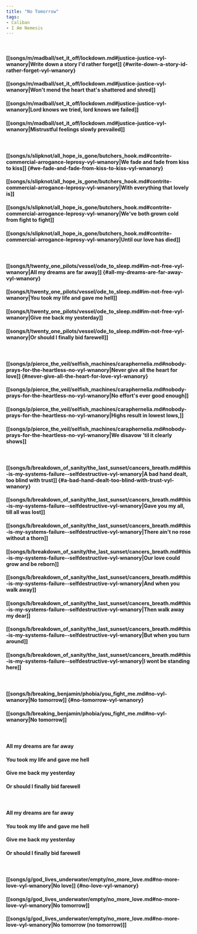 ```yaml
---
title: "No Tomorrow"
tags:
- Caliban
- I Am Nemesis
---
```

&nbsp;
#### [[songs/m/madball/set_it_off/lockdown.md#justice-justice-vyl-wnanory|Write down a story I'd rather forget]] {#write-down-a-story-id-rather-forget-vyl-wnanory}
#### [[songs/m/madball/set_it_off/lockdown.md#justice-justice-vyl-wnanory|Won't mend the heart that's shattered and shred]]
#### [[songs/m/madball/set_it_off/lockdown.md#justice-justice-vyl-wnanory|Lord knows we tried, lord knows we failed]]
#### [[songs/m/madball/set_it_off/lockdown.md#justice-justice-vyl-wnanory|Mistrustful feelings slowly prevailed]]
&nbsp;
#### [[songs/s/slipknot/all_hope_is_gone/butchers_hook.md#contrite-commercial-arrogance-leprosy-vyl-wnanory|We fade and fade from kiss to kiss]] {#we-fade-and-fade-from-kiss-to-kiss-vyl-wnanory}
#### [[songs/s/slipknot/all_hope_is_gone/butchers_hook.md#contrite-commercial-arrogance-leprosy-vyl-wnanory|With everything that lovely is]]
#### [[songs/s/slipknot/all_hope_is_gone/butchers_hook.md#contrite-commercial-arrogance-leprosy-vyl-wnanory|We've both grown cold from fight to fight]]
#### [[songs/s/slipknot/all_hope_is_gone/butchers_hook.md#contrite-commercial-arrogance-leprosy-vyl-wnanory|Until our love has died]]
&nbsp;
#### [[songs/t/twenty_one_pilots/vessel/ode_to_sleep.md#im-not-free-vyl-wnanory|All my dreams are far away]] {#all-my-dreams-are-far-away-vyl-wnanory}
#### [[songs/t/twenty_one_pilots/vessel/ode_to_sleep.md#im-not-free-vyl-wnanory|You took my life and gave me hell]]
#### [[songs/t/twenty_one_pilots/vessel/ode_to_sleep.md#im-not-free-vyl-wnanory|Give me back my yesterday]]
#### [[songs/t/twenty_one_pilots/vessel/ode_to_sleep.md#im-not-free-vyl-wnanory|Or should I finally bid farewell]]
&nbsp;
#### [[songs/p/pierce_the_veil/selfish_machines/caraphernelia.md#nobody-prays-for-the-heartless-no-vyl-wnanory|Never give all the heart for love]] {#never-give-all-the-heart-for-love-vyl-wnanory}
#### [[songs/p/pierce_the_veil/selfish_machines/caraphernelia.md#nobody-prays-for-the-heartless-no-vyl-wnanory|No effort's ever good enough]]
#### [[songs/p/pierce_the_veil/selfish_machines/caraphernelia.md#nobody-prays-for-the-heartless-no-vyl-wnanory|Highs result in lowest lows,]]
#### [[songs/p/pierce_the_veil/selfish_machines/caraphernelia.md#nobody-prays-for-the-heartless-no-vyl-wnanory|We disavow 'til it clearly shows]]
&nbsp;
#### [[songs/b/breakdown_of_sanity/the_last_sunset/cancers_breath.md#this-is-my-systems-failure--selfdestructive-vyl-wnanory|A bad hand dealt, too blind with trust]] {#a-bad-hand-dealt-too-blind-with-trust-vyl-wnanory}
#### [[songs/b/breakdown_of_sanity/the_last_sunset/cancers_breath.md#this-is-my-systems-failure--selfdestructive-vyl-wnanory|Gave you my all, till all was lost]]
#### [[songs/b/breakdown_of_sanity/the_last_sunset/cancers_breath.md#this-is-my-systems-failure--selfdestructive-vyl-wnanory|There ain't no rose without a thorn]]
#### [[songs/b/breakdown_of_sanity/the_last_sunset/cancers_breath.md#this-is-my-systems-failure--selfdestructive-vyl-wnanory|Our love could grow and be reborn]]
#### [[songs/b/breakdown_of_sanity/the_last_sunset/cancers_breath.md#this-is-my-systems-failure--selfdestructive-vyl-wnanory|And when you walk away]]
#### [[songs/b/breakdown_of_sanity/the_last_sunset/cancers_breath.md#this-is-my-systems-failure--selfdestructive-vyl-wnanory|Then walk away my dear]]
#### [[songs/b/breakdown_of_sanity/the_last_sunset/cancers_breath.md#this-is-my-systems-failure--selfdestructive-vyl-wnanory|But when you turn around]]
#### [[songs/b/breakdown_of_sanity/the_last_sunset/cancers_breath.md#this-is-my-systems-failure--selfdestructive-vyl-wnanory|I wont be standing here]]
&nbsp;
#### [[songs/b/breaking_benjamin/phobia/you_fight_me.md#no-vyl-wnanory|No tomorrow]] {#no-tomorrow-vyl-wnanory}
#### [[songs/b/breaking_benjamin/phobia/you_fight_me.md#no-vyl-wnanory|No tomorrow]]
&nbsp;
#### All my dreams are far away
#### You took my life and gave me hell
#### Give me back my yesterday
#### Or should I finally bid farewell
&nbsp;
#### All my dreams are far away
#### You took my life and gave me hell
#### Give me back my yesterday
#### Or should I finally bid farewell
&nbsp;
#### [[songs/g/god_lives_underwater/empty/no_more_love.md#no-more-love-vyl-wnanory|No love]] {#no-love-vyl-wnanory}
#### [[songs/g/god_lives_underwater/empty/no_more_love.md#no-more-love-vyl-wnanory|No tomorrow]]
#### [[songs/g/god_lives_underwater/empty/no_more_love.md#no-more-love-vyl-wnanory|No tomorrow (no tomorrow)]]
